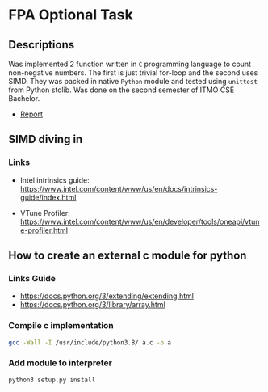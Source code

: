 # FPA Optional Task

## Descriptions

Was implemented 2 function written in `C` programming
language to count non-negative
numbers.
The first is just trivial for-loop and the second uses SIMD.
They was packed in native `Python` module and tested using `unittest` from Python stdlib. Was done on the second semester of ITMO CSE Bachelor.

- [Report](./pymodule/pysimd/README.md)

## SIMD diving in

### Links

- Intel intrinsics guide: https://www.intel.com/content/www/us/en/docs/intrinsics-guide/index.html

- VTune Profiler:
https://www.intel.com/content/www/us/en/developer/tools/oneapi/vtune-profiler.html

## How to create an external c module for python

### Links Guide

- https://docs.python.org/3/extending/extending.html
- https://docs.python.org/3/library/array.html

### Compile c implementation

```bash
gcc -Wall -I /usr/include/python3.8/ a.c -o a
```

### Add module to interpreter

```bash
python3 setup.py install
```
